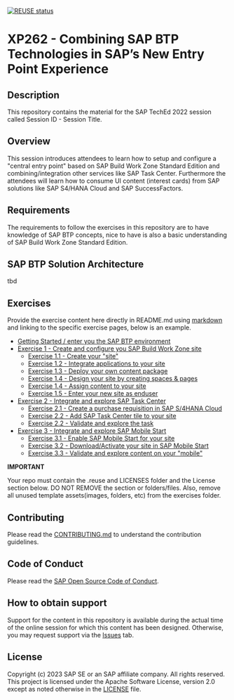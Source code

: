 [![REUSE status](https://api.reuse.software/badge/github.com/SAP-samples/teched2023-XP262)](https://api.reuse.software/info/github.com/SAP-samples/teched2023-XP262)

# XP262 - Combining SAP BTP Technologies in SAP’s New Entry Point Experience

## Description

This repository contains the material for the SAP TechEd 2022 session called Session ID - Session Title.  

## Overview

This session introduces attendees to learn how to setup and configure a "central entry point" based on SAP Build Work Zone Standard Edition and combining/integration other services like SAP Task Center.
Furthermore the attendees will learn how to consume UI content (interest cards) from SAP solutions like SAP S4/HANA Cloud and SAP SuccessFactors.

## Requirements

The requirements to follow the exercises in this repository are to have knowledge of SAP BTP concepts, nice to have is also a basic understanding of SAP Build Work Zone Standard Edition.

## SAP BTP Solution Architecture

tbd


## Exercises

Provide the exercise content here directly in README.md using [markdown](https://guides.github.com/features/mastering-markdown/) and linking to the specific exercise pages, below is an example.

- [Getting Started / enter you the SAP BTP environment](exercises/ex0/)
- [Exercise 1 - Create and configure you SAP Build Work Zone site](exercises/ex1/)
    - [Exercise 1.1 - Create your "site"](exercises/ex1#exercise-11-sub-exercise-1-description)
    - [Exercise 1.2 - Integrate applications to your site](exercises/ex1#exercise-12-sub-exercise-2-description)
    - [Exercise 1.3 - Deploy your own content package](exercises/ex1#exercise-11-sub-exercise-1-description)
    - [Exercise 1.4 - Design your site by creating spaces & pages](exercises/ex1#exercise-12-sub-exercise-2-description)
    - [Exercise 1.4 - Assign content to your site](exercises/ex1#exercise-13-sub-exercise-3-description)
    - [Exercise 1.5 - Enter your new site as enduser](exercises/ex1#exercise-14-sub-exercise-4-description)
- [Exercise 2 - Integrate and explore SAP Task Center](exercises/ex2/)
    - [Exercise 2.1 - Create a purchase requisition in SAP S/4HANA Cloud](exercises/ex2#exercise-21-create-a-purchase-requisition-in-sap-s4hana-cloud)
    - [Exercise 2.2 - Add SAP Task Center tile to your site](exercises/ex2#exercise-22-sub-exercise-2-description)
    - [Exercise 2.2 - Validate and explore the task](exercises/ex2#exercise-22-sub-exercise-2-description)
- [Exercise 3 - Integrate and explore SAP Mobile Start](exercises/ex2/)
    - [Exercise 3.1 - Enable SAP Mobile Start for your site](exercises/ex2#exercise-21-sub-exercise-1-description)
    - [Exercise 3.2 - Download/Activate your site in SAP Mobile Start](exercises/ex2#exercise-21-sub-exercise-1-description)
    - [Exercise 3.3 - Validate and explore content on your "mobile"](exercises/ex2#exercise-21-sub-exercise-1-description)

**IMPORTANT**

Your repo must contain the .reuse and LICENSES folder and the License section below. DO NOT REMOVE the section or folders/files. Also, remove all unused template assets(images, folders, etc) from the exercises folder. 

## Contributing
Please read the [CONTRIBUTING.md](./CONTRIBUTING.md) to understand the contribution guidelines.

## Code of Conduct
Please read the [SAP Open Source Code of Conduct](https://github.com/SAP-samples/.github/blob/main/CODE_OF_CONDUCT.md).

## How to obtain support

Support for the content in this repository is available during the actual time of the online session for which this content has been designed. Otherwise, you may request support via the [Issues](../../issues) tab.

## License
Copyright (c) 2023 SAP SE or an SAP affiliate company. All rights reserved. This project is licensed under the Apache Software License, version 2.0 except as noted otherwise in the [LICENSE](LICENSES/Apache-2.0.txt) file.
